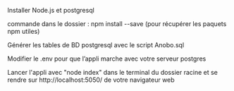 

Installer Node.js et postgresql

commande dans le dossier : npm install --save (pour récupérer les paquets npm utiles)

Générer les tables de BD postgresql avec le script Anobo.sql

Modifier le .env pour que l’appli marche avec votre serveur postgres

Lancer l'appli avec "node index" dans le terminal du dossier racine et se rendre sur http://localhost:5050/ de votre navigateur web

